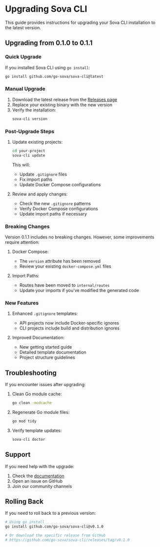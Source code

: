 # Upgrading Sova CLI

This guide provides instructions for upgrading your Sova CLI installation to the latest version.

## Upgrading from 0.1.0 to 0.1.1

### Quick Upgrade

If you installed Sova CLI using `go install`:

```bash
go install github.com/go-sova/sova-cli@latest
```

### Manual Upgrade

1. Download the latest release from the [Releases page](https://github.com/go-sova/sova-cli/releases)
2. Replace your existing binary with the new version
3. Verify the installation:
   ```bash
   sova-cli version
   ```

### Post-Upgrade Steps

1. Update existing projects:
   ```bash
   cd your-project
   sova-cli update
   ```
   This will:
   - Update `.gitignore` files
   - Fix import paths
   - Update Docker Compose configurations

2. Review and apply changes:
   - Check the new `.gitignore` patterns
   - Verify Docker Compose configurations
   - Update import paths if necessary

### Breaking Changes

Version 0.1.1 includes no breaking changes. However, some improvements require attention:

1. Docker Compose:
   - The `version` attribute has been removed
   - Review your existing `docker-compose.yml` files

2. Import Paths:
   - Routes have been moved to `internal/routes`
   - Update your imports if you've modified the generated code

### New Features

1. Enhanced `.gitignore` templates:
   - API projects now include Docker-specific ignores
   - CLI projects include build and distribution ignores

2. Improved Documentation:
   - New getting started guide
   - Detailed template documentation
   - Project structure guidelines

## Troubleshooting

If you encounter issues after upgrading:

1. Clean Go module cache:
   ```bash
   go clean -modcache
   ```

2. Regenerate Go module files:
   ```bash
   go mod tidy
   ```

3. Verify template updates:
   ```bash
   sova-cli doctor
   ```

## Support

If you need help with the upgrade:

1. Check the [documentation](README.md)
2. Open an issue on GitHub
3. Join our community channels

## Rolling Back

If you need to roll back to a previous version:

```bash
# Using go install
go install github.com/go-sova/sova-cli@v0.1.0

# Or download the specific release from GitHub
# https://github.com/go-sova/sova-cli/releases/tag/v0.1.0
``` 